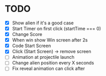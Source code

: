 # TODO


- [x] Show alien if it's a good case
- [x] Start Timer on first click (startTime === 0)
- [x] Change Score
- [x] When win show Win screen after 2s
- [x] Code Start Screen
- [x] Click (Start Screen) -> remove screen
- [ ] Animation at projectile launch 
- [ ] Change alien position every X seconds 
- [ ] Fix reveal animation can click after